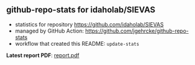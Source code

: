 ## github-repo-stats for idaholab/SIEVAS

- statistics for repository https://github.com/idaholab/SIEVAS
- managed by GitHub Action: https://github.com/jgehrcke/github-repo-stats
- workflow that created this README: `update-stats`

**Latest report PDF**: [report.pdf](https://github.com/idaholab/repository-statistics/raw/main/idaholab/SIEVAS/latest-report/report.pdf)

